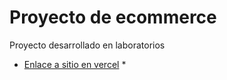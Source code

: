 # Proyecto de ecommerce

Proyecto desarrollado en laboratorios

* <a href="https://ecommerce-lab.vercel.app" target="_blank">Enlace a sitio en vercel</a> *
